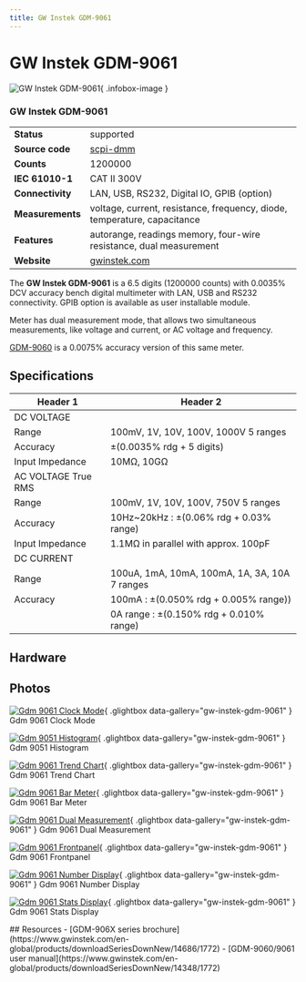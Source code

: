 ```yaml
---
title: GW Instek GDM-9061
---
```


# GW Instek GDM-9061

<div class="infobox" markdown>

![GW Instek GDM-9061](./img/GDM-9061_clock_mode.png){ .infobox-image }

### GW Instek GDM-9061

| | |
|---|---|
| **Status** | supported |
| **Source code** | [scpi-dmm](https://github.com/OpenTraceLab/OpenTraceCapture/tree/main/src/hardware/scpi-dmm) |
| **Counts** | 1200000 |
| **IEC 61010-1** | CAT II 300V |
| **Connectivity** | LAN, USB, RS232, Digital IO, GPIB (option) |
| **Measurements** | voltage, current, resistance, frequency, diode, temperature, capacitance |
| **Features** | autorange, readings memory, four-wire resistance, dual measurement |
| **Website** | [gwinstek.com](https://www.gwinstek.com/en-global/products/detail/GDM-906x) |

</div>

The **GW Instek GDM-9061** is a 6.5 digits (1200000 counts) with 0.0035% DCV accuracy bench digital multimeter with LAN, USB and RS232 connectivity.
GPIB option is available as user installable module.

Meter has dual measurement mode, that allows two simultaneous measurements, like voltage and current, or AC voltage and frequency.

[GDM-9060](https://sigrok.org/wiki/GW_Instek_GDM-9060) is a 0.0075% accuracy version of this same meter.

## Specifications
| Header 1 | Header 2 |
|---|---|
| DC VOLTAGE |  |
| Range | 100mV, 1V, 10V, 100V, 1000V 5 ranges |
| Accuracy | ±(0.0035% rdg + 5 digits) |
| Input Impedance | 10MΩ, 10GΩ |
| AC VOLTAGE True RMS |  |
| Range | 100mV, 1V, 10V, 100V, 750V 5 ranges |
| Accuracy | 10Hz~20kHz&#160;: ±(0.06% rdg + 0.03% range) |
| Input Impedance | 1.1MΩ in parallel with approx. 100pF |
| DC CURRENT |  |
| Range | 100uA, 1mA, 10mA, 100mA, 1A, 3A, 10A 7 ranges |
| Accuracy | 100mA&#160;: ±(0.050% rdg + 0.005% range)) |
|  | 0A range&#160;: ±(0.150% rdg + 0.010% range) |

## Hardware

## Photos

<div class="photo-grid" markdown>

[![Gdm 9061 Clock Mode](./img/GDM-9061_clock_mode.png)](./img/GDM-9061_clock_mode.png "Gdm 9061 Clock Mode"){ .glightbox data-gallery="gw-instek-gdm-9061" }
<span class="caption">Gdm 9061 Clock Mode</span>

[![Gdm 9051 Histogram](./img/GDM-9051_histogram.png)](./img/GDM-9051_histogram.png "Gdm 9051 Histogram"){ .glightbox data-gallery="gw-instek-gdm-9061" }
<span class="caption">Gdm 9051 Histogram</span>

[![Gdm 9061 Trend Chart](./img/GDM-9061_trend_chart.png)](./img/GDM-9061_trend_chart.png "Gdm 9061 Trend Chart"){ .glightbox data-gallery="gw-instek-gdm-9061" }
<span class="caption">Gdm 9061 Trend Chart</span>

[![Gdm 9061 Bar Meter](./img/GDM-9061_bar_meter.png)](./img/GDM-9061_bar_meter.png "Gdm 9061 Bar Meter"){ .glightbox data-gallery="gw-instek-gdm-9061" }
<span class="caption">Gdm 9061 Bar Meter</span>

[![Gdm 9061 Dual Measurement](./img/GDM-9061_dual_measurement.png)](./img/GDM-9061_dual_measurement.png "Gdm 9061 Dual Measurement"){ .glightbox data-gallery="gw-instek-gdm-9061" }
<span class="caption">Gdm 9061 Dual Measurement</span>

[![Gdm 9061 Frontpanel](./img/Gdm-9061_frontpanel.jpg)](./img/Gdm-9061_frontpanel.png "Gdm 9061 Frontpanel"){ .glightbox data-gallery="gw-instek-gdm-9061" }
<span class="caption">Gdm 9061 Frontpanel</span>

[![Gdm 9061 Number Display](./img/GDM-9061_number_display.png)](./img/GDM-9061_number_display.png "Gdm 9061 Number Display"){ .glightbox data-gallery="gw-instek-gdm-9061" }
<span class="caption">Gdm 9061 Number Display</span>

[![Gdm 9061 Stats Display](./img/GDM-9061_stats_display.png)](./img/GDM-9061_stats_display.png "Gdm 9061 Stats Display"){ .glightbox data-gallery="gw-instek-gdm-9061" }
<span class="caption">Gdm 9061 Stats Display</span>

</div>
## Resources
- [GDM-906X series brochure](https://www.gwinstek.com/en-global/products/downloadSeriesDownNew/14686/1772)
- [GDM-9060/9061 user manual](https://www.gwinstek.com/en-global/products/downloadSeriesDownNew/14348/1772)

